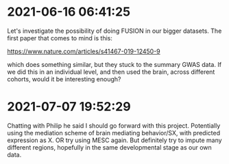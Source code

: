 # 2021-06-16 06:41:25

Let's investigate the possibility of doing FUSION in our bigger datasets. The
first paper that comes to mind is this:

https://www.nature.com/articles/s41467-019-12450-9

which does something similar, but they stuck to the summary GWAS data. If we did
this in an individual level, and then used the brain, across different cohorts,
would it be interesting enough?

# 2021-07-07 19:52:29

Chatting with Philip he said I should go forward with this project. Potentially
using the mediation scheme of brain mediating behavior/SX, with predicted
expression as X. OR try using MESC again. But definitely try to impute many
different regions, hopefully in the same developmental stage as our own data.

